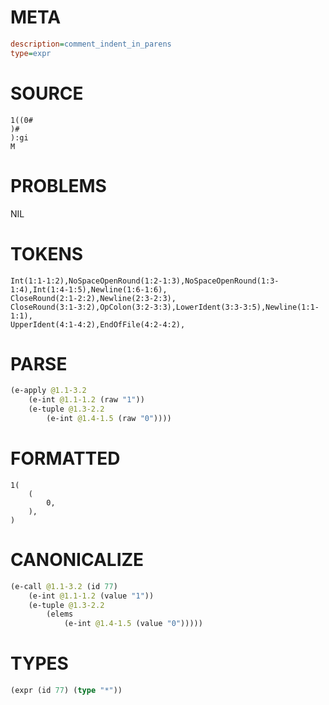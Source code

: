 # META
~~~ini
description=comment_indent_in_parens
type=expr
~~~
# SOURCE
~~~roc
1((0#
)#
):gi
M
~~~
# PROBLEMS
NIL
# TOKENS
~~~zig
Int(1:1-1:2),NoSpaceOpenRound(1:2-1:3),NoSpaceOpenRound(1:3-1:4),Int(1:4-1:5),Newline(1:6-1:6),
CloseRound(2:1-2:2),Newline(2:3-2:3),
CloseRound(3:1-3:2),OpColon(3:2-3:3),LowerIdent(3:3-3:5),Newline(1:1-1:1),
UpperIdent(4:1-4:2),EndOfFile(4:2-4:2),
~~~
# PARSE
~~~clojure
(e-apply @1.1-3.2
	(e-int @1.1-1.2 (raw "1"))
	(e-tuple @1.3-2.2
		(e-int @1.4-1.5 (raw "0"))))
~~~
# FORMATTED
~~~roc
1(
	(
		0,
	),
)
~~~
# CANONICALIZE
~~~clojure
(e-call @1.1-3.2 (id 77)
	(e-int @1.1-1.2 (value "1"))
	(e-tuple @1.3-2.2
		(elems
			(e-int @1.4-1.5 (value "0")))))
~~~
# TYPES
~~~clojure
(expr (id 77) (type "*"))
~~~
